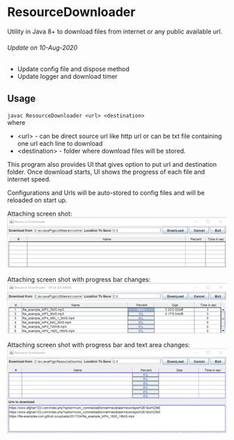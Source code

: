 # ResourceDownloader
Utility in Java 8+ to download files from internet or any public available url.

###### Update on 10-Aug-2020<br>
 - Update config file and dispose method
 - Update logger and download timer
 
## Usage<br>
`javac ResourceDownloader <url> <destination>`<br>
where
 * \<url> - can be direct source url like http url or can be txt file containing one url each line to download<br>
 * \<destination> - folder where download files will be stored.<br>

This program also provides UI that gives option to put url and destination folder.
Once download starts, UI shows the progress of each file and internet speed.

Configurations and Urls will be auto-stored to config files and will be reloaded on start up.

Attaching screen shot:
![Image of Yaktocat](https://github.com/svermaji/ResourceDownloader/blob/master/rd.png) 

Attaching screen shot with progress bar changes:
![Image of Yaktocat](https://github.com/svermaji/ResourceDownloader/blob/master/rd-progress-bars.png) 

Attaching screen shot with progress bar and text area changes:
![Image of Yaktocat](https://github.com/svermaji/ResourceDownloader/blob/master/rd-table-and-textarea.png) 
